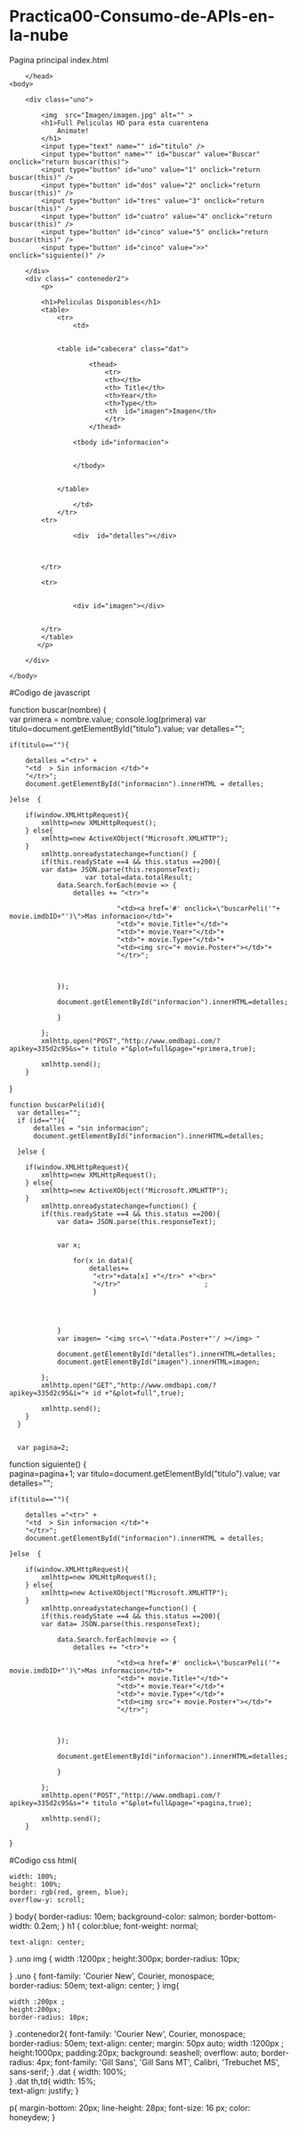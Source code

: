 # Practica00-Consumo-de-APIs-en-la-nube
Pagina principal index.html 
<!DOCTYPE html>
<html>
    <head>
        <meta charset="utf-8">
        <title>Full peliculas para esta cuarentena </title>
        <link rel="stylesheet" href="primera.css" type="text/css">
        <script type="text/javascript" src=funcion.js></script>
       
        </head>
    <body>
       
        <div class="uno">
           
            <img  src="Imagen/imagen.jpg" alt="" >
            <h1>Full Peliculas HD para esta cuarentena
                Animate!
            </h1>
            <input type="text" name="" id="titulo" />
            <input type="button" name="" id="buscar" value="Buscar" onclick="return buscar(this)">
            <input type="button" id="uno" value="1" onclick="return buscar(this)" />
            <input type="button" id="dos" value="2" onclick="return buscar(this)" /> 
            <input type="button" id="tres" value="3" onclick="return buscar(this)" />            
            <input type="button" id="cuatro" value="4" onclick="return buscar(this)" />            
            <input type="button" id="cinco" value="5" onclick="return buscar(this)" /> 
            <input type="button" id="cinco" value=">>" onclick="siguiente()" />             
            
        </div>
        <div class=" contenedor2">
            <p>

            <h1>Peliculas Disponibles</h1>
            <table>
                <tr>
                    <td>
                
                    
                <table id="cabecera" class="dat">
                     
                        <thead>
                            <tr> 
                            <th></th>
                            <th> Title</th>
                            <th>Year</th>
                            <th>Type</th>
                            <th  id="imagen">Imagen</th>
                            </tr>
                        </thead>
                        
                    <tbody id="informacion">
                        
                
                    </tbody>
                    
                    
                </table>
                   
                    </td>
                </tr>
            <tr>
               
                    <div  id="detalles"></div>
                 
               

            </tr>

            <tr>
               
                  
                    <div id="imagen"></div>
               

            </tr>
            </table>    
           </p>
          
        </div>
      
    </body>
</html>

#Codigo de javascript


function buscar(nombre)
{   
    var primera = nombre.value;
          console.log(primera)
    var titulo=document.getElementById("titulo").value;
    var detalles="";

    if(titulo==""){
       
        detalles ="<tr>" +
        "<td  > Sin informacion </td>"+
        "</tr>";
        document.getElementById("informacion").innerHTML = detalles;
        
    }else  {
       
        if(window.XMLHttpRequest){
            xmlhttp=new XMLHttpRequest();                   
        } else{
            xmlhttp=new ActiveXObject("Microsoft.XMLHTTP");        
        } 
            xmlhttp.onreadystatechange=function() {
            if(this.readyState ==4 && this.status ==200){
            var data= JSON.parse(this.responseText);                
                       var total=data.totalResult;
                data.Search.forEach(movie => {
                    detalles += "<tr>"+
                    
                               "<td><a href='#' onclick=\"buscarPeli('"+ movie.imdbID+"')\">Mas informacion</td>"+
                               "<td>"+ movie.Title+"</td>"+
                               "<td>"+ movie.Year+"</td>"+
                               "<td>"+ movie.Type+"</td>"+
                               "<td><img src="+ movie.Poster+"></td>"+
                               "</tr>";
                               
                              
                                                    
                });
              
                document.getElementById("informacion").innerHTML=detalles;
               
                }
                
            };           
            xmlhttp.open("POST","http://www.omdbapi.com/?apikey=335d2c95&s="+ titulo +"&plot=full&page="+primera,true);
       
            xmlhttp.send();
        }
}

    function buscarPeli(id){
      var detalles="";
      if (id==""){
          detalles = "sin informacion";
          document.getElementById("informacion").innerHTML=detalles;

      }else {

        if(window.XMLHttpRequest){
            xmlhttp=new XMLHttpRequest();                   
        } else{
            xmlhttp=new ActiveXObject("Microsoft.XMLHTTP");        
        } 
            xmlhttp.onreadystatechange=function() {
            if(this.readyState ==4 && this.status ==200){
                var data= JSON.parse(this.responseText);
               
                      
                var x;  
            
                    for(x in data){
                        detalles+=                       
                         "<tr>"+data[x] +"</tr>" +"<br>" 
                         "</tr>"                     ;       
                         }
                      
               
                
                         
                }
                var imagen= "<img src=\'"+data.Poster+"'/ ></img> "     
                
                document.getElementById("detalles").innerHTML=detalles;
                document.getElementById("imagen").innerHTML=imagen;

            }; 
            xmlhttp.open("GET","http://www.omdbapi.com/?apikey=335d2c95&i="+ id +"&plot=full",true);
            
            xmlhttp.send();
        }
      }
         
         
      var pagina=2;
function siguiente()
{   
   pagina=pagina+1;
    var titulo=document.getElementById("titulo").value;
    var detalles="";

    if(titulo==""){
       
        detalles ="<tr>" +
        "<td  > Sin informacion </td>"+
        "</tr>";
        document.getElementById("informacion").innerHTML = detalles;
        
    }else  {
       
        if(window.XMLHttpRequest){
            xmlhttp=new XMLHttpRequest();                   
        } else{
            xmlhttp=new ActiveXObject("Microsoft.XMLHTTP");        
        } 
            xmlhttp.onreadystatechange=function() {
            if(this.readyState ==4 && this.status ==200){
            var data= JSON.parse(this.responseText);                
                       
                data.Search.forEach(movie => {
                    detalles += "<tr>"+
                    
                               "<td><a href='#' onclick=\"buscarPeli('"+ movie.imdbID+"')\">Mas informacion</td>"+
                               "<td>"+ movie.Title+"</td>"+
                               "<td>"+ movie.Year+"</td>"+
                               "<td>"+ movie.Type+"</td>"+
                               "<td><img src="+ movie.Poster+"></td>"+
                               "</tr>";
                               
                              
                                                    
                });
              
                document.getElementById("informacion").innerHTML=detalles;
               
                }
                
            };           
            xmlhttp.open("POST","http://www.omdbapi.com/?apikey=335d2c95&s="+ titulo +"&plot=full&page="+pagina,true);
       
            xmlhttp.send();
        }
}
   


#Codigo css
html{

    width: 100%;
    height: 100%;
    border: rgb(red, green, blue);
    overflow-y: scroll;
}
body{
    border-radius: 10em;
    background-color: salmon;
    border-bottom-width: 0.2em;
}
h1 {
    color:blue;
    font-weight: normal;
    
    text-align: center;

}
.uno img {
    width :1200px ;
    height:300px;
    border-radius: 10px;   

}
.uno {
    font-family: 'Courier New', Courier, monospace;  
   border-radius: 50em;
    text-align: center;
}
img{
    
    width :200px ;
    height:200px;
    border-radius: 10px;  
}
.contenedor2{
    font-family: 'Courier New', Courier, monospace;  
   border-radius: 50em;
    text-align: center;
   margin: 50px auto;
   width :1200px ;
   height:1000px;
   padding:20px;
   background: seashell;
   overflow: auto;
   border-radius: 4px;
   font-family: 'Gill Sans', 'Gill Sans MT', Calibri, 'Trebuchet MS', sans-serif;
}
.dat 
{
    width: 100%;      
}
.dat th,td{
    width: 15%;    
    text-align: justify;
}

p{
    margin-bottom: 20px;
    line-height: 28px;
    font-size: 16 px;
    color: honeydew;
}
